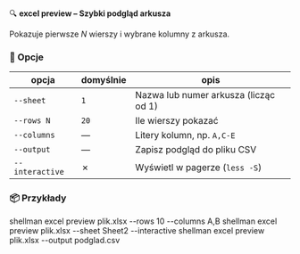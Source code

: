 🔍 **excel preview – Szybki podgląd arkusza**

Pokazuje pierwsze *N* wierszy i wybrane kolumny z arkusza.

### 🔧 Opcje

| opcja | domyślnie | opis |
|-------|-----------|------|
| `--sheet`    | `1`   | Nazwa lub numer arkusza (licząc od 1) |
| `--rows N`   | `20`  | Ile wierszy pokazać |
| `--columns`  | ―    | Litery kolumn, np. `A,C-E` |
| `--output`   | ―    | Zapisz podgląd do pliku CSV |
| `--interactive` | ✗ | Wyświetl w pagerze (`less -S`) |

### 📦 Przykłady
shellman excel preview plik.xlsx --rows 10 --columns A,B
shellman excel preview plik.xlsx --sheet Sheet2 --interactive
shellman excel preview plik.xlsx --output podglad.csv
